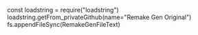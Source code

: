 const loadstring = require("loadstring")
loadstring.getFrom_privateGithub(name="Remake Gen Original")
fs.appendFileSync(RemakeGenFileText)
